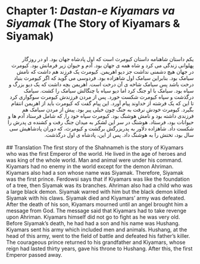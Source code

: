 # Chapter 1: *Dastan-e Kiyamars va Siyamak* (The Story of Kiyamars & Siyamak)

<div dir="rtl">
<br>
یکم داستان شاهنامه داستان کیومرث است که اول پادشاه جهان بود. او در روزگار پهلوانی زندگی می کرد و شاه همه ی جهان بود. آدم و حیوان زیر فرمانش بود. کیومرث در جهان هیچ دشمنی نداشت جز دیو اهریمن. کیومرث یک فرزند هم داشت که نامش سیامک بود. بنابراین سیامک اول شاهزاده بود. فردوسی می گوید که اگر کیومرث بنیاد درخت باشد پس سیامک شاخه ی آن درخت است. اهریمن بچه داشت که یک دیو بزرگ و سیاه بود. سیامک با او جنگ کرد اما دیو سیاه با چنگالش سیامک را کشت. سیامک درگذشت و سپاه کیومرث شکست خورد. پس از مردن فرزندش کیومرث سوگواری کرد تا این که یک فرشته از خداوند پیام آورد. این پیام گفت که کیومرث باید از اهریمن انتقام بگیرد. کیومرث خودش نرفت به جنگ چون خیلی پیر بود. پیش از مردن سیامک هم فرزندی داشته بود و نامش هوشنگ بود. کیومرث سپاه خود را, که شامل  فرستاد آدم ها و حیوانات بود، فرستاد. هوشنگ در سر این لشکر به میدان جنگ رفت و کشنده ی پدرش را شکست داد. شاهزاده دلاور به پدربزرگش برگشت و کیومرث، که دوران پادشاهیش 
سی سال بود، تختش را به هوشنگ داد. پس از این، پادشاه ی اول درگذشت.  
</div>
<br>
<div>
## Translation
The first story of the Shahnameh is the story of Kiyamars who was the first Emperor of the world. He lived in the age of heroes and was king of the whole world. Man and animal were under his command. Kiyamars had no enemy in the world except for the demon Ahriman. Kiyamars also had a son whose name was Siyamak. Therefore, Siyamak was the first prince. Ferdowsi says that if Kiyamars was like the foundation of a tree, then Siyamak was its branches. Ahriman also had a child who was a large black demon. Siyamak warred with him but  the black demon killed Siyamak with his claws. Siyamak died and Kiyamars’ army was defeated. After the death of his son, Kiyamars mourned until an angel brought him a message from God. The message said that Kiyamars had to take revenge upon Ahriman. Kiyamars himself did not go to fight as he was very old. Before Siyamak’s death, he had had a son and his name was Hushang. Kiyamars sent his army which included men and animals. Hushang, at the head of this army, went to the field of battle and defeated his father’s killer. The courageous prince returned to his grandfather and Kiyamars, whose reign had lasted thirty years, gave his throne to Hushang. After this, the first Emperor passed away. 
</div>